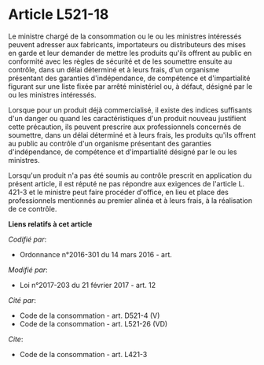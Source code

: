 # Article L521-18

Le ministre chargé de la consommation ou le ou les ministres intéressés peuvent adresser aux fabricants, importateurs ou
distributeurs des mises en garde et leur demander de mettre les produits qu'ils offrent au public en conformité avec les
règles de sécurité et de les soumettre ensuite au contrôle, dans un délai déterminé et à leurs frais, d'un organisme
présentant des garanties d'indépendance, de compétence et d'impartialité figurant sur une liste fixée par arrêté ministériel
ou, à défaut, désigné par le ou les ministres intéressés.

Lorsque pour un produit déjà commercialisé, il existe des indices suffisants d'un danger ou quand les caractéristiques d'un
produit nouveau justifient cette précaution, ils peuvent prescrire aux professionnels concernés de soumettre, dans un délai
déterminé et à leurs frais, les produits qu'ils offrent au public au contrôle d'un organisme présentant des garanties
d'indépendance, de compétence et d'impartialité désigné par le ou les ministres.

Lorsqu'un produit n'a pas été soumis au contrôle prescrit en application du présent article, il est réputé ne pas répondre
aux exigences de l'article L. 421-3 et le ministre peut faire procéder d'office, en lieu et place des professionnels
mentionnés au premier alinéa et à leurs frais, à la réalisation de ce contrôle.

**Liens relatifs à cet article**

_Codifié par_:

  - Ordonnance n°2016-301 du 14 mars 2016 - art.

_Modifié par_:

  - Loi n°2017-203 du 21 février 2017 - art. 12

_Cité par_:

  - Code de la consommation - art. D521-4 (V)
  - Code de la consommation - art. L521-26 (VD)

_Cite_:

  - Code de la consommation - art. L421-3
